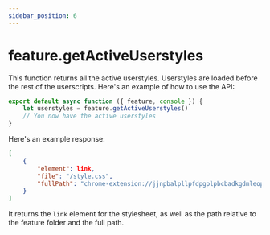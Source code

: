 ```yaml
---
sidebar_position: 6
---
```


# feature.getActiveUserstyles
This function returns all the active userstyles. Userstyles are loaded before the rest of the userscripts. Here's an example of how to use the API:
```js
export default async function ({ feature, console }) {
    let userstyles = feature.getActiveUserstyles()
    // You now have the active userstyles
}
```
Here's an example response:
```json
[
    {
        "element": link,
        "file": "/style.css",
        "fullPath": "chrome-extension://jjnpbalpllpfdpgplpbcbadkgdmleopm/features/isonline/style.css"
    }
]
```
It returns the `link` element for the stylesheet, as well as the path relative to the feature folder and the full path.